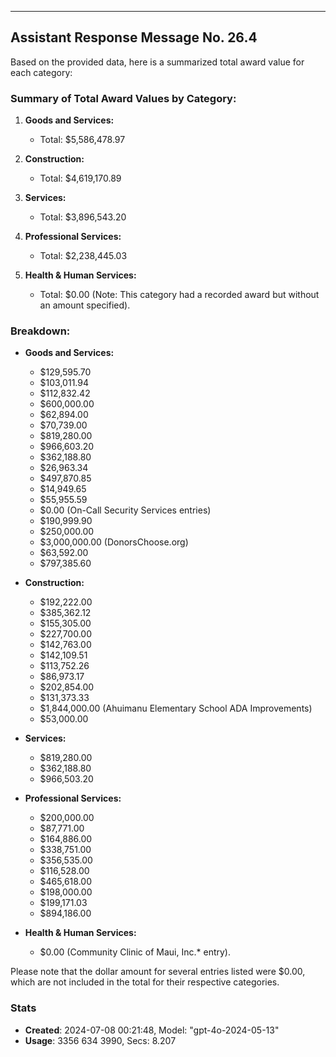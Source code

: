 
-------------------------------------------------------------------

## Assistant Response Message No. 26.4


Based on the provided data, here is a summarized total award value for each category:

### Summary of Total Award Values by Category:

1. **Goods and Services:**
   - Total: $5,586,478.97

2. **Construction:**
   - Total: $4,619,170.89

3. **Services:**
   - Total: $3,896,543.20

4. **Professional Services:**
   - Total: $2,238,445.03

5. **Health & Human Services:**
   - Total: $0.00 (Note: This category had a recorded award but without an amount specified).

### Breakdown:
- **Goods and Services:**
  - $129,595.70
  - $103,011.94
  - $112,832.42
  - $600,000.00
  - $62,894.00
  - $70,739.00
  - $819,280.00
  - $966,603.20
  - $362,188.80
  - $26,963.34
  - $497,870.85
  - $14,949.65
  - $55,955.59
  - $0.00 (On-Call Security Services entries)
  - $190,999.90
  - $250,000.00
  - $3,000,000.00 (DonorsChoose.org)
  - $63,592.00
  - $797,385.60

- **Construction:**
  - $192,222.00
  - $385,362.12
  - $155,305.00
  - $227,700.00
  - $142,763.00
  - $142,109.51
  - $113,752.26
  - $86,973.17
  - $202,854.00
  - $131,373.33
  - $1,844,000.00 (Ahuimanu Elementary School ADA Improvements)
  - $53,000.00

- **Services:**
  - $819,280.00
  - $362,188.80
  - $966,503.20

- **Professional Services:**
  - $200,000.00
  - $87,771.00
  - $164,886.00
  - $338,751.00
  - $356,535.00
  - $116,528.00
  - $465,618.00
  - $198,000.00
  - $199,171.03
  - $894,186.00 

- **Health & Human Services:**
  - $0.00 (Community Clinic of Maui, Inc.* entry).

Please note that the dollar amount for several entries listed were $0.00, which are not included in the total for their respective categories.

### Stats
- **Created**: 2024-07-08 00:21:48, Model: "gpt-4o-2024-05-13"  
- **Usage**:   3356 634 3990, Secs: 8.207             
